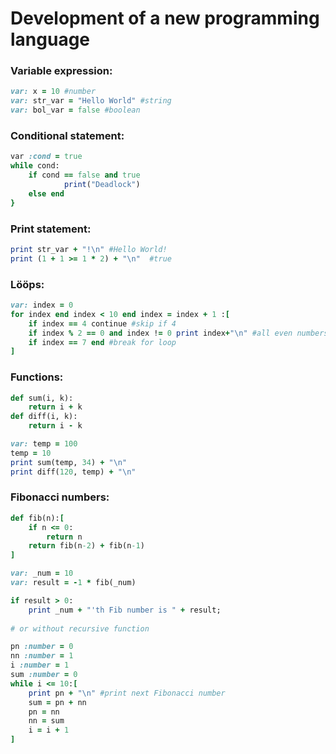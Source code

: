 # Development of a new programming language

### Variable expression:
```ruby
var: x = 10 #number
var: str_var = "Hello World" #string
var: bol_var = false #boolean
```

### Conditional statement:
```ruby
var :cond = true
while cond:
	if cond == false and true
    		print("Deadlock")
  	else end
}
```

### Print statement:
```ruby
print str_var + "!\n" #Hello World!
print (1 + 1 >= 1 * 2) + "\n"  #true
```

### Lööps:
```ruby
var: index = 0
for index end index < 10 end index = index + 1 :[
	if index == 4 continue #skip if 4
	if index % 2 == 0 and index != 0 print index+"\n" #all even numbers except 4
	if index == 7 end #break for loop
]
```

### Functions:
```ruby
def sum(i, k): 
	return i + k
def diff(i, k):
	return i - k

var: temp = 100
temp = 10
print sum(temp, 34) + "\n"
print diff(120, temp) + "\n"
```

### Fibonacci numbers:
```ruby
def fib(n):[
	if n <= 0: 
		return n
	return fib(n-2) + fib(n-1)
]

var: _num = 10
var: result = -1 * fib(_num)

if result > 0:
	print _num + "'th Fib number is " + result;
	
# or without recursive function

pn :number = 0
nn :number = 1
i :number = 1
sum :number = 0
while i <= 10:[
	print pn + "\n" #print next Fibonacci number
	sum = pn + nn
	pn = nn
	nn = sum
	i = i + 1
]
```
